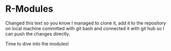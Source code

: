 # R-Modules
Changed this text so you know I managed to clone it, add it to the repository on local machine
committed with git bash and connected it with git hub so I can push the changes directly.

Time to dive into the modules!
